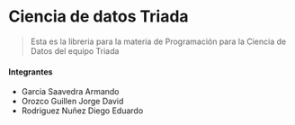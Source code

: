 # Ciencia de datos Triada

>Esta es la libreria para la materia de Programación para la Ciencia de Datos del equipo Triada

#### Integrantes
* Garcia Saavedra Armando
* Orozco Guillen Jorge David
* Rodriguez Nuñez Diego Eduardo